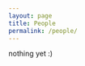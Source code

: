 ```yaml
---
layout: page
title: People
permalink: /people/
---
```


nothing yet :)

[jekyll-organization]: https://github.com/jekyll
